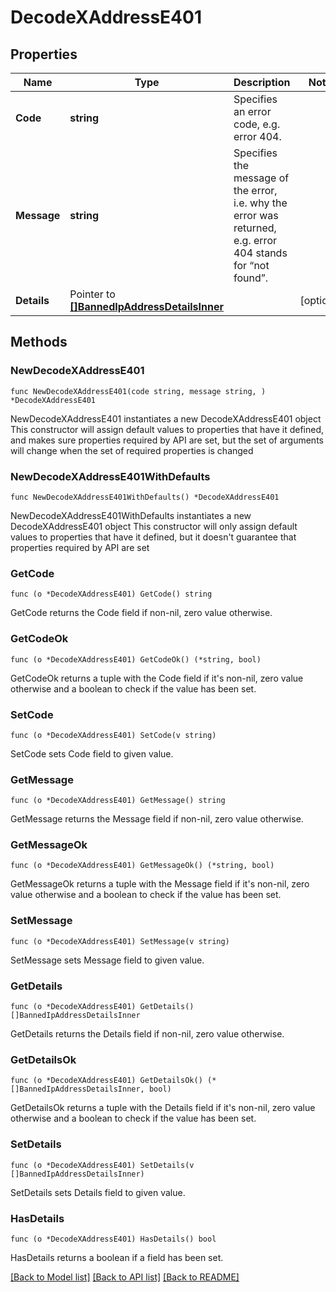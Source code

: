 # DecodeXAddressE401

## Properties

Name | Type | Description | Notes
------------ | ------------- | ------------- | -------------
**Code** | **string** | Specifies an error code, e.g. error 404. | 
**Message** | **string** | Specifies the message of the error, i.e. why the error was returned, e.g. error 404 stands for “not found”. | 
**Details** | Pointer to [**[]BannedIpAddressDetailsInner**](BannedIpAddressDetailsInner.md) |  | [optional] 

## Methods

### NewDecodeXAddressE401

`func NewDecodeXAddressE401(code string, message string, ) *DecodeXAddressE401`

NewDecodeXAddressE401 instantiates a new DecodeXAddressE401 object
This constructor will assign default values to properties that have it defined,
and makes sure properties required by API are set, but the set of arguments
will change when the set of required properties is changed

### NewDecodeXAddressE401WithDefaults

`func NewDecodeXAddressE401WithDefaults() *DecodeXAddressE401`

NewDecodeXAddressE401WithDefaults instantiates a new DecodeXAddressE401 object
This constructor will only assign default values to properties that have it defined,
but it doesn't guarantee that properties required by API are set

### GetCode

`func (o *DecodeXAddressE401) GetCode() string`

GetCode returns the Code field if non-nil, zero value otherwise.

### GetCodeOk

`func (o *DecodeXAddressE401) GetCodeOk() (*string, bool)`

GetCodeOk returns a tuple with the Code field if it's non-nil, zero value otherwise
and a boolean to check if the value has been set.

### SetCode

`func (o *DecodeXAddressE401) SetCode(v string)`

SetCode sets Code field to given value.


### GetMessage

`func (o *DecodeXAddressE401) GetMessage() string`

GetMessage returns the Message field if non-nil, zero value otherwise.

### GetMessageOk

`func (o *DecodeXAddressE401) GetMessageOk() (*string, bool)`

GetMessageOk returns a tuple with the Message field if it's non-nil, zero value otherwise
and a boolean to check if the value has been set.

### SetMessage

`func (o *DecodeXAddressE401) SetMessage(v string)`

SetMessage sets Message field to given value.


### GetDetails

`func (o *DecodeXAddressE401) GetDetails() []BannedIpAddressDetailsInner`

GetDetails returns the Details field if non-nil, zero value otherwise.

### GetDetailsOk

`func (o *DecodeXAddressE401) GetDetailsOk() (*[]BannedIpAddressDetailsInner, bool)`

GetDetailsOk returns a tuple with the Details field if it's non-nil, zero value otherwise
and a boolean to check if the value has been set.

### SetDetails

`func (o *DecodeXAddressE401) SetDetails(v []BannedIpAddressDetailsInner)`

SetDetails sets Details field to given value.

### HasDetails

`func (o *DecodeXAddressE401) HasDetails() bool`

HasDetails returns a boolean if a field has been set.


[[Back to Model list]](../README.md#documentation-for-models) [[Back to API list]](../README.md#documentation-for-api-endpoints) [[Back to README]](../README.md)


